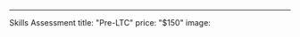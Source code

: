 ---
Skills Assessment
title: "Pre-LTC"
price: "$150"
image:
<!--stackedit_data:
eyJoaXN0b3J5IjpbMTc1MzQ0NTI0LC0xOTIxNjgxMDI4LDQ0Nz
g0Njg0NiwxMDY0Mzc5NDEsNjA4ODA4MzA1LDIwMDgwMDM2MDcs
MTI4NjUyNTM2LDIwMjg0NzAxODAsLTE4MzE3NzQ5NzUsODcwNT
AzMDcyLC0xNjYyMzc1NTUxLDE3ODc3MzE5MDcsLTM1MjI2NTU0
NywtOTAxMTQzMTkyLC0xNDg2MTU1ODY5LC0zMzY3MTI3MjFdfQ
==
-->